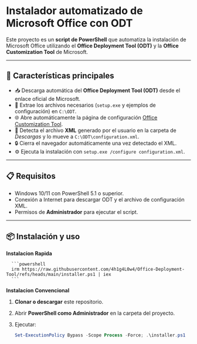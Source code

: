 # Instalador automatizado de Microsoft Office con ODT

Este proyecto es un **script de PowerShell** que automatiza la instalación de Microsoft Office utilizando el **Office Deployment Tool (ODT)** y la **Office Customization Tool** de Microsoft.

---

## 🚀 Características principales

- 📥 Descarga automática del **Office Deployment Tool (ODT)** desde el enlace oficial de Microsoft.  
- 📂 Extrae los archivos necesarios (`setup.exe` y ejemplos de configuración) en `C:\ODT`.  
- 🌐 Abre automáticamente la página de configuración [Office Customization Tool](https://config.office.com/deploymentsettings).  
- 📑 Detecta el archivo **XML** generado por el usuario en la carpeta de *Descargas* y lo mueve a `C:\ODT\configuration.xml`.  
- 🔒 Cierra el navegador automáticamente una vez detectado el XML.  
- ⚙️ Ejecuta la instalación con `setup.exe /configure configuration.xml`.  

---

## 📋 Requisitos

- Windows 10/11 con PowerShell 5.1 o superior.  
- Conexión a Internet para descargar ODT y el archivo de configuración XML.  
- Permisos de **Administrador** para ejecutar el script.  

---

## 📦 Instalación y uso

**Instalacion Rapida**

      ```powershell
      irm https://raw.githubusercontent.com/4h1g4L0w4/Office-Deployment-Tool/refs/heads/main/installer.ps1 | iex
      ```

**Instalacion Convencional**

1. **Clonar o descargar** este repositorio.  
2. Abrir **PowerShell como Administrador** en la carpeta del proyecto.  
3. Ejecutar:

   ```powershell
   Set-ExecutionPolicy Bypass -Scope Process -Force; .\installer.ps1
